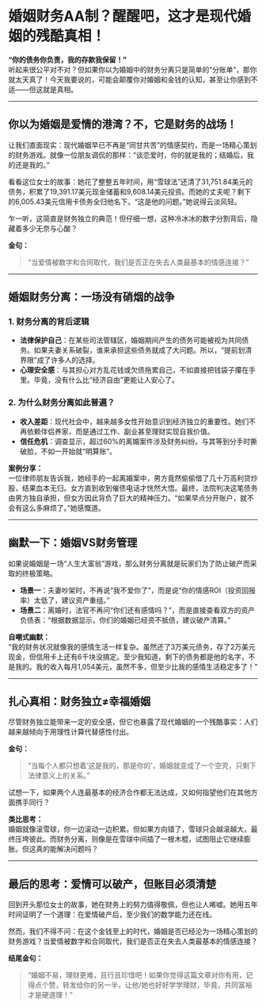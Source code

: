 # 婚姻财务AA制？醒醒吧，这才是现代婚姻的残酷真相！

**“你的债务你负责，我的存款我保留！”**  
听起来很公平对不对？但如果你以为婚姻中的财务分离只是简单的“分账单”，那你就太天真了！今天我要说的，可能会颠覆你对婚姻和金钱的认知，甚至让你感到不适——但这就是真相。

---

## **你以为婚姻是爱情的港湾？不，它是财务的战场！**

让我们直面现实：现代婚姻早已不再是“同甘共苦”的情感契约，而是一场精心策划的财务游戏。就像一位朋友调侃的那样：“谈恋爱时，你的就是我的；结婚后，我的还是我的。”  

看看这位女士的故事：她花了整整五年时间，用“雪球法”还清了31,751.84美元的债务，积累了19,391.17美元现金储蓄和9,608.14美元投资。而她的丈夫呢？剩下的6,005.43美元信用卡债务全归他名下。“这是他的问题。”她说得云淡风轻。  

乍一听，这简直是财务独立的典范！但仔细一想，这种冷冰冰的数字分割背后，隐藏着多少无奈与心酸？  

**金句：**  
> “当爱情被数字和合同取代，我们是否正在失去人类最基本的情感连接？”  

---

## **婚姻财务分离：一场没有硝烟的战争**

### **1. 财务分离的背后逻辑**
- **法律保护自己**：在某些司法管辖区，婚姻期间产生的债务可能被视为共同债务。如果夫妻关系破裂，谁来承担这些债务就成了大问题。所以，“提前划清界限”成了许多人的选择。
- **心理安全感**：与其担心对方乱花钱或欠债拖累自己，不如直接把钱袋子攥在手里。毕竟，没有什么比“经济自由”更能让人安心了。

### **2. 为什么财务分离如此普遍？**
- **收入差距**：现代社会中，越来越多女性开始意识到经济独立的重要性。她们不再依赖伴侣养家，而是通过工作、副业甚至理财实现自我价值。
- **信任危机**：调查显示，超过60%的离婚案件涉及财务纠纷。与其等到分手时撕破脸，不如一开始就“明算账”。

**案例分享：**  
一位律师朋友告诉我，她经手的一起离婚案中，男方竟然偷偷借了几十万高利贷炒股，结果血本无归。女方直到收到催债电话才恍然大悟。最终，法院判决这笔债务由男方独自承担，但女方因此背负了巨大的精神压力。“如果早点分开账户，就不会有这么多麻烦了。”她感慨道。

---

## **幽默一下：婚姻VS财务管理**
如果说婚姻是一场“人生大富翁”游戏，那么财务分离就是玩家们为了防止破产而采取的终极策略。  

- **场景一**：夫妻吵架时，不再说“我不爱你了”，而是说“你的情感ROI（投资回报率）太低了，建议资产重组。”
- **场景二**：离婚时，法官不再问“你们还有感情吗？”，而是直接查看双方的资产负债表：“根据数据显示，你们的婚姻已经资不抵债，建议破产清算。”

**自嘲式幽默：**  
“我的财务状况就像我的感情生活一样复杂。虽然还了3万美元债务，存了2万美元现金，但信用卡上还有6千块没搞定。至少我知道，剩下的债务都是他的名字，不是我的。我的收入每月1,054美元，虽然不多，但至少比我的感情生活稳定多了！”

---

## **扎心真相：财务独立≠幸福婚姻**
尽管财务独立能带来一定的安全感，但它也暴露了现代婚姻的一个残酷事实：人们越来越倾向于用理性计算代替感性付出。  

**金句：**  
> “当每个人都只想着‘这是我的，那是你的’，婚姻就变成了一个空壳，只剩下法律意义上的关系。”  

试想一下，如果两个人连最基本的经济合作都无法达成，又如何指望他们在其他方面携手同行？  

**类比思考：**  
婚姻就像滚雪球，你一边滚动一边积累。但如果方向错了，雪球只会越滚越大，最终压垮彼此。而财务分离，则像是在雪球中间插了一根木棍，试图阻止它继续膨胀。但这真的能解决问题吗？

---

## **最后的思考：爱情可以破产，但账目必须清楚**
回到开头那位女士的故事，她在财务上的努力值得敬佩，但也让人唏嘘。她用五年时间证明了一个道理：在爱情破产后，至少我们的数学能力还在线。  

然而，我们不得不问：在这个金钱至上的时代，婚姻是否已经沦为一场精心策划的财务游戏？当爱情被数字和合同取代，我们是否正在失去人类最基本的情感连接？  

**结尾金句：**  
> “婚姻不易，理财更难，且行且珍惜吧！如果你觉得这篇文章对你有用，记得点个赞，转发给你的另一半，让他/她也好好学学理财，毕竟，共同富裕才是硬道理！”